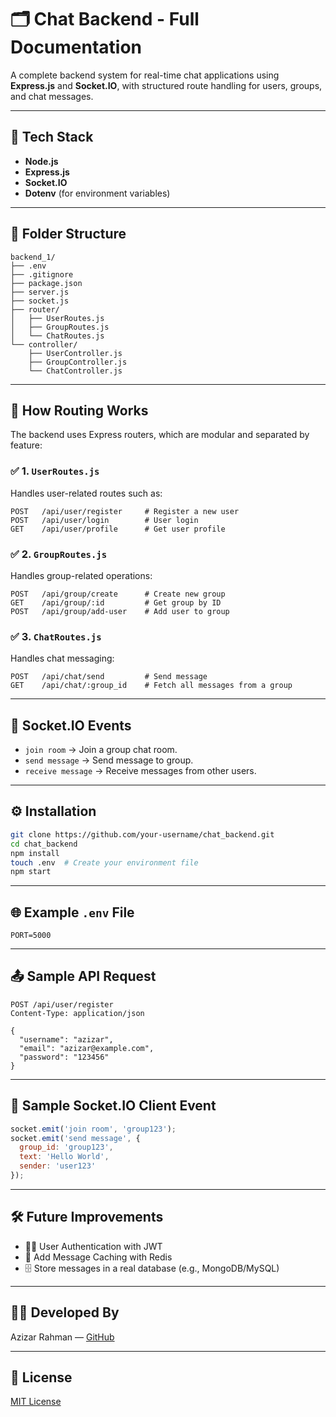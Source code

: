 # 🗂️ Chat Backend - Full Documentation

A complete backend system for real-time chat applications using **Express.js** and **Socket.IO**, with structured route handling for users, groups, and chat messages.

---

## 🧰 Tech Stack

- **Node.js**
- **Express.js**
- **Socket.IO**
- **Dotenv** (for environment variables)

---

## 📁 Folder Structure

```
backend_1/
├── .env
├── .gitignore
├── package.json
├── server.js
├── socket.js
├── router/
│   ├── UserRoutes.js
│   ├── GroupRoutes.js
│   └── ChatRoutes.js
└── controller/
    ├── UserController.js
    ├── GroupController.js
    └── ChatController.js
```

---

## 🚦 How Routing Works

The backend uses Express routers, which are modular and separated by feature:

### ✅ 1. `UserRoutes.js`
Handles user-related routes such as:
```http
POST   /api/user/register     # Register a new user
POST   /api/user/login        # User login
GET    /api/user/profile      # Get user profile
```

### ✅ 2. `GroupRoutes.js`
Handles group-related operations:
```http
POST   /api/group/create      # Create new group
GET    /api/group/:id         # Get group by ID
POST   /api/group/add-user    # Add user to group
```

### ✅ 3. `ChatRoutes.js`
Handles chat messaging:
```http
POST   /api/chat/send         # Send message
GET    /api/chat/:group_id    # Fetch all messages from a group
```

---

## 🔌 Socket.IO Events

- `join room` → Join a group chat room.
- `send message` → Send message to group.
- `receive message` → Receive messages from other users.

---

## ⚙️ Installation

```bash
git clone https://github.com/your-username/chat_backend.git
cd chat_backend
npm install
touch .env  # Create your environment file
npm start
```

---

## 🌐 Example `.env` File

```
PORT=5000
```

---

## 📤 Sample API Request

```http
POST /api/user/register
Content-Type: application/json

{
  "username": "azizar",
  "email": "azizar@example.com",
  "password": "123456"
}
```

---

## 📡 Sample Socket.IO Client Event

```js
socket.emit('join room', 'group123');
socket.emit('send message', {
  group_id: 'group123',
  text: 'Hello World',
  sender: 'user123'
});
```

---

## 🛠️ Future Improvements

- 🧑‍💼 User Authentication with JWT
- 🧠 Add Message Caching with Redis
- 🗄️ Store messages in a real database (e.g., MongoDB/MySQL)

---

## 🧑‍💻 Developed By

Azizar Rahman — [GitHub](https://github.com/your-username)

---

## 🪪 License

[MIT License](LICENSE)
